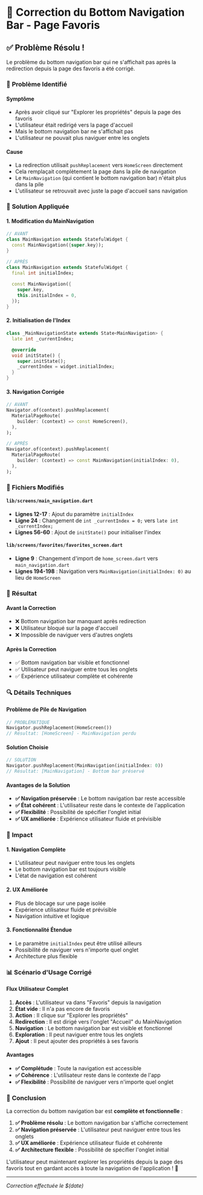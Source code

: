 # 🔧 Correction du Bottom Navigation Bar - Page Favoris

## ✅ **Problème Résolu !**

Le problème du bottom navigation bar qui ne s'affichait pas après la redirection depuis la page des favoris a été corrigé.

### 🚨 **Problème Identifié**

#### **Symptôme**
- Après avoir cliqué sur "Explorer les propriétés" depuis la page des favoris
- L'utilisateur était redirigé vers la page d'accueil
- Mais le bottom navigation bar ne s'affichait pas
- L'utilisateur ne pouvait plus naviguer entre les onglets

#### **Cause**
- La redirection utilisait `pushReplacement` vers `HomeScreen` directement
- Cela remplaçait complètement la page dans la pile de navigation
- Le `MainNavigation` (qui contient le bottom navigation bar) n'était plus dans la pile
- L'utilisateur se retrouvait avec juste la page d'accueil sans navigation

### 🔧 **Solution Appliquée**

#### **1. Modification du MainNavigation**
```dart
// AVANT
class MainNavigation extends StatefulWidget {
  const MainNavigation({super.key});
}

// APRÈS
class MainNavigation extends StatefulWidget {
  final int initialIndex;
  
  const MainNavigation({
    super.key,
    this.initialIndex = 0,
  });
}
```

#### **2. Initialisation de l'Index**
```dart
class _MainNavigationState extends State<MainNavigation> {
  late int _currentIndex;

  @override
  void initState() {
    super.initState();
    _currentIndex = widget.initialIndex;
  }
}
```

#### **3. Navigation Corrigée**
```dart
// AVANT
Navigator.of(context).pushReplacement(
  MaterialPageRoute(
    builder: (context) => const HomeScreen(),
  ),
);

// APRÈS
Navigator.of(context).pushReplacement(
  MaterialPageRoute(
    builder: (context) => const MainNavigation(initialIndex: 0),
  ),
);
```

### 📱 **Fichiers Modifiés**

#### **`lib/screens/main_navigation.dart`**
- **Lignes 12-17** : Ajout du paramètre `initialIndex`
- **Ligne 24** : Changement de `int _currentIndex = 0;` vers `late int _currentIndex;`
- **Lignes 56-60** : Ajout de `initState()` pour initialiser l'index

#### **`lib/screens/favorites/favorites_screen.dart`**
- **Ligne 9** : Changement d'import de `home_screen.dart` vers `main_navigation.dart`
- **Lignes 194-198** : Navigation vers `MainNavigation(initialIndex: 0)` au lieu de `HomeScreen`

### 🎯 **Résultat**

#### **Avant la Correction**
- ❌ Bottom navigation bar manquant après redirection
- ❌ Utilisateur bloqué sur la page d'accueil
- ❌ Impossible de naviguer vers d'autres onglets

#### **Après la Correction**
- ✅ Bottom navigation bar visible et fonctionnel
- ✅ Utilisateur peut naviguer entre tous les onglets
- ✅ Expérience utilisateur complète et cohérente

### 🔍 **Détails Techniques**

#### **Problème de Pile de Navigation**
```dart
// PROBLÉMATIQUE
Navigator.pushReplacement(HomeScreen()) 
// Résultat: [HomeScreen] - MainNavigation perdu
```

#### **Solution Choisie**
```dart
// SOLUTION
Navigator.pushReplacement(MainNavigation(initialIndex: 0))
// Résultat: [MainNavigation] - Bottom bar préservé
```

#### **Avantages de la Solution**
- **✅ Navigation préservée** : Le bottom navigation bar reste accessible
- **✅ État cohérent** : L'utilisateur reste dans le contexte de l'application
- **✅ Flexibilité** : Possibilité de spécifier l'onglet initial
- **✅ UX améliorée** : Expérience utilisateur fluide et prévisible

### 🚀 **Impact**

#### **1. Navigation Complète**
- L'utilisateur peut naviguer entre tous les onglets
- Le bottom navigation bar est toujours visible
- L'état de navigation est cohérent

#### **2. UX Améliorée**
- Plus de blocage sur une page isolée
- Expérience utilisateur fluide et prévisible
- Navigation intuitive et logique

#### **3. Fonctionnalité Étendue**
- Le paramètre `initialIndex` peut être utilisé ailleurs
- Possibilité de naviguer vers n'importe quel onglet
- Architecture plus flexible

### 📊 **Scénario d'Usage Corrigé**

#### **Flux Utilisateur Complet**
1. **Accès** : L'utilisateur va dans "Favoris" depuis la navigation
2. **État vide** : Il n'a pas encore de favoris
3. **Action** : Il clique sur "Explorer les propriétés"
4. **Redirection** : Il est dirigé vers l'onglet "Accueil" du MainNavigation
5. **Navigation** : Le bottom navigation bar est visible et fonctionnel
6. **Exploration** : Il peut naviguer entre tous les onglets
7. **Ajout** : Il peut ajouter des propriétés à ses favoris

#### **Avantages**
- **✅ Complétude** : Toute la navigation est accessible
- **✅ Cohérence** : L'utilisateur reste dans le contexte de l'app
- **✅ Flexibilité** : Possibilité de naviguer vers n'importe quel onglet

### 🎉 **Conclusion**

La correction du bottom navigation bar est **complète et fonctionnelle** :

1. **✅ Problème résolu** : Le bottom navigation bar s'affiche correctement
2. **✅ Navigation préservée** : L'utilisateur peut naviguer entre tous les onglets
3. **✅ UX améliorée** : Expérience utilisateur fluide et cohérente
4. **✅ Architecture flexible** : Possibilité de spécifier l'onglet initial

L'utilisateur peut maintenant explorer les propriétés depuis la page des favoris tout en gardant accès à toute la navigation de l'application ! 🎉

---
*Correction effectuée le $(date)*
